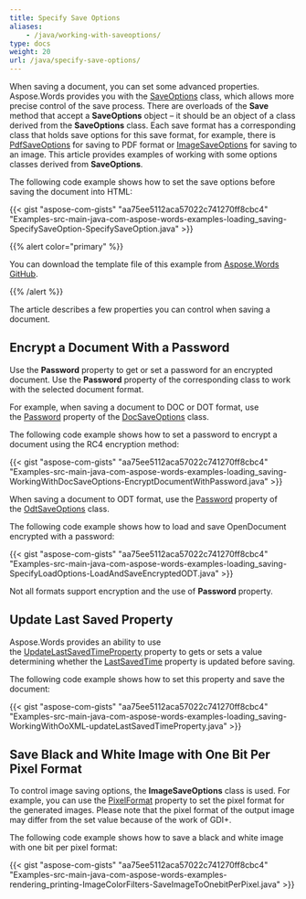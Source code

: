 ```yaml
---
title: Specify Save Options
aliases:
    - /java/working-with-saveoptions/
type: docs
weight: 20
url: /java/specify-save-options/
---
```

When saving a document, you can set some advanced properties. Aspose.Words provides you with the [SaveOptions](https://apireference.aspose.com/words/java/com.aspose.words/SaveOptions) class, which allows more precise control of the save process. There are overloads of the **Save** method that accept a **SaveOptions** object – it should be an object of a class derived from the **SaveOptions** class. Each save format has a corresponding class that holds save options for this save format, for example, there is [PdfSaveOptions](https://apireference.aspose.com/words/java/com.aspose.words/PdfSaveOptions) for saving to PDF format or [ImageSaveOptions](https://apireference.aspose.com/words/java/com.aspose.words/ImageSaveOptions) for saving to an image. This article provides examples of working with some options classes derived from **SaveOptions**.

The following code example shows how to set the save options before saving the document into HTML:

{{< gist "aspose-com-gists" "aa75ee5112aca57022c741270ff8cbc4" "Examples-src-main-java-com-aspose-words-examples-loading_saving-SpecifySaveOption-SpecifySaveOption.java" >}}


{{% alert color="primary" %}} 

You can download the template file of this example from [Aspose.Words GitHub](https://github.com/aspose-words/Aspose.Words-for-Java/blob/master/Examples/src/main/resources/LoadingSavingAndConverting/TestFile%20RenderShape.docx).

{{% /alert %}} 

The article describes a few properties you can control when saving a document.

## Encrypt a Document With a Password

Use the **Password** property to get or set a password for an encrypted document. Use the **Password** property of the corresponding class to work with the selected document format.

For example, when saving a document to DOC or DOT format, use the [Password](https://apireference.aspose.com/words/java/com.aspose.words/docsaveoptions#Password) property of the [DocSaveOptions](https://apireference.aspose.com/words/java/com.aspose.words/docsaveoptions) class.

The following code example shows how to set a password to encrypt a document using the RC4 encryption method:

{{< gist "aspose-com-gists" "aa75ee5112aca57022c741270ff8cbc4" "Examples-src-main-java-com-aspose-words-examples-loading_saving-WorkingWithDocSaveOptions-EncryptDocumentWithPassword.java" >}}

When saving a document to ODT format, use the [Password](https://apireference.aspose.com/words/java/com.aspose.words/odtsaveoptions#Password) property of the [OdtSaveOptions](https://apireference.aspose.com/words/java/com.aspose.words/odtsaveoptions) class.

The following code example shows how to load and save OpenDocument encrypted with a password:

{{< gist "aspose-com-gists" "aa75ee5112aca57022c741270ff8cbc4" "Examples-src-main-java-com-aspose-words-examples-loading_saving-SpecifyLoadOptions-LoadAndSaveEncryptedODT.java" >}}

Not all formats support encryption and the use of **Password** property.

## Update Last Saved Property

Aspose.Words provides an ability to use the [UpdateLastSavedTimeProperty](https://apireference.aspose.com/words/java/com.aspose.words/saveoptions#UpdateLastSavedTimeProperty) property to gets or sets a value determining whether the [LastSavedTime](https://apireference.aspose.com/words/java/com.aspose.words/builtindocumentproperties#LastSavedTime) property is updated before saving.

The following code example shows how to set this property and save the document:

{{< gist "aspose-com-gists" "aa75ee5112aca57022c741270ff8cbc4" "Examples-src-main-java-com-aspose-words-examples-loading_saving-WorkingWithOoXML-updateLastSavedTimeProperty.java" >}}

## Save Black and White Image with One Bit Per Pixel Format

To control image saving options, the **ImageSaveOptions** class is used. For example, you can use the [PixelFormat](https://apireference.aspose.com/words/java/com.aspose.words/imagesaveoptions#PixelFormat) property to set the pixel format for the generated images. Please note that the pixel format of the output image may differ from the set value because of the work of GDI+.

The following code example shows how to save a black and white image with one bit per pixel format:

{{< gist "aspose-com-gists" "aa75ee5112aca57022c741270ff8cbc4" "Examples-src-main-java-com-aspose-words-examples-rendering_printing-ImageColorFilters-SaveImageToOnebitPerPixel.java" >}}
